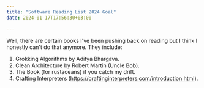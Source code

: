 ```yaml
---
title: "Software Reading List 2024 Goal"
date: 2024-01-17T17:56:30+03:00

---
```


Well, there are certain books I've been pushing back on reading but I think I honestly can't do that anymore.
They include:
1. Grokking Algorithms by Aditya Bhargava.
2. Clean Architecture by Robert Martin (Uncle Bob).
3. The Book (for rustaceans) if you catch my drift.
4. Crafting Interpreters (https://craftinginterpreters.com/introduction.html).
